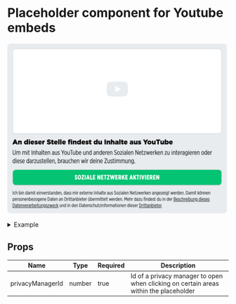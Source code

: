 # Placeholder component for Youtube embeds

<p>
  <img src="../../../../docs/embed-youtube-placeholder.png" alt="Embed placeholder Youtube" width="500" />
</p>

<details>
<summary>Example</summary>

```vue
<template>
  <embed-youtube-placeholder :privacyManagerId="privacyManagerId"></embed-youtube-placeholder>
</template>

<script>
import { EmbedYoutubePlaceholder } from '@spring-media/red-sourcepoint-cmp/dist/esm/vue/components';

export default {
  components: { EmbedYoutubePlaceholder },
  data: () => ({
    privacyManagerId: 12345,
  }),
};
</script>

<style lang="scss">
@import '~@spring-media/red-sourcepoint-cmp/dist/esm/vue/components.css';
</style>
```
</details>

## Props

| Name             | Type   | Required | Description |
| ---------------- | ------ | -------- | ----------- |
| privacyManagerId | number | true     | Id of a privacy manager to open when clicking on certain areas within the placeholder |
